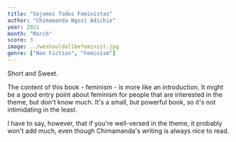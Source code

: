 ```yaml
---
title: "Sejamos Todos Feministas"
author: "Chimamanda Ngozi Adichie"
year: 2021
month: "March"
score: 3
image: ../weshouldallbefeminist.jpg
genre: ["Non Fiction", "Feminism"]
---
```


Short and Sweet.

The content of this book - feminism - is more like an introduction. It might be a good entry point about feminism for people that are interested in the theme, but don't know much. It's a small, but powerful book, so it's not intimidating in the least.

I have to say, however, that if you're well-versed in the theme, it probably won't add much, even though Chimamanda's writing is always nice to read.
